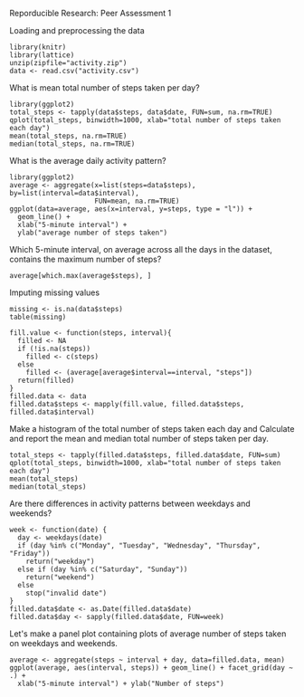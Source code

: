Reporducible Research: Peer Assessment 1

Loading and preprocessing the data
```{r}
library(knitr)
library(lattice)
unzip(zipfile="activity.zip")
data <- read.csv("activity.csv")
```
What is mean total number of steps taken per day?
```{r}
library(ggplot2)
total_steps <- tapply(data$steps, data$date, FUN=sum, na.rm=TRUE)
qplot(total_steps, binwidth=1000, xlab="total number of steps taken each day")
mean(total_steps, na.rm=TRUE)
median(total_steps, na.rm=TRUE)
```


What is the average daily activity pattern?
```{r}
library(ggplot2)
average <- aggregate(x=list(steps=data$steps), by=list(interval=data$interval),
                     FUN=mean, na.rm=TRUE)
ggplot(data=average, aes(x=interval, y=steps, type = "l")) +
  geom_line() +
  xlab("5-minute interval") +
  ylab("average number of steps taken")
```

Which 5-minute interval, on average across all the days in the dataset, contains the maximum number of steps?
```{r}
average[which.max(average$steps), ]
```

Imputing missing values
```{r}
missing <- is.na(data$steps)
table(missing)
```

```{r}
fill.value <- function(steps, interval){
  filled <- NA
  if (!is.na(steps))
    filled <- c(steps)
  else
    filled <- (average[average$interval==interval, "steps"])
  return(filled)
}
filled.data <- data 
filled.data$steps <- mapply(fill.value, filled.data$steps, filled.data$interval) 
```
Make a histogram of the total number of steps taken each day and Calculate and report the mean and median total number of steps taken per day.
```{r}
total_steps <- tapply(filled.data$steps, filled.data$date, FUN=sum)
qplot(total_steps, binwidth=1000, xlab="total number of steps taken each day")
mean(total_steps)
median(total_steps)
```

Are there differences in activity patterns between weekdays and weekends?
```{r}
week <- function(date) {
  day <- weekdays(date)
  if (day %in% c("Monday", "Tuesday", "Wednesday", "Thursday", "Friday"))
    return("weekday")
  else if (day %in% c("Saturday", "Sunday"))
    return("weekend")
  else
    stop("invalid date")
}
filled.data$date <- as.Date(filled.data$date)
filled.data$day <- sapply(filled.data$date, FUN=week)
```
Let's make a panel plot containing plots of average number of steps taken on weekdays and weekends.
```{r}
average <- aggregate(steps ~ interval + day, data=filled.data, mean)
ggplot(average, aes(interval, steps)) + geom_line() + facet_grid(day ~ .) +
  xlab("5-minute interval") + ylab("Number of steps")
```
